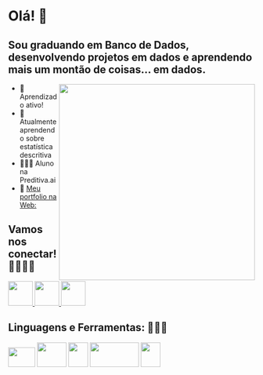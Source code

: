 # Olá! 👋
## Sou graduando em Banco de Dados, desenvolvendo projetos em dados e aprendendo mais um montão de coisas... em dados.
<img src="https://github.com/Lucas-Nascimento-Tech/Lucas-Nascimento-Tech/assets/94206149/50655b50-133f-4e2a-970d-a8fe676a7487" width="400" height="400" align="right">

- 🔭 Aprendizado ativo!
- 🌱 Atualmente aprendendo sobre estatística descritiva
- 🧑🏽‍🎓 Aluno na Preditiva.ai 
- 💼 [Meu portfolio na Web:](https://lucasnascimentoportfolio.carrd.co/)

## Vamos nos conectar! 🫱🏽‍🫲🏽
<a href="https://www.linkedin.com/in/lucasvicentenascimento/" target="_blank">
  <img src="https://github.com/Lucas-Nascimento-Tech/Lucas-Nascimento-Tech/assets/94206149/fada61a6-d23b-48a4-a4b2-eb7879098e9c.png" width="50" height="50">
</a>        <a href="https://www.instagram.com/lucasvicente52/" target="_blank">
  <img src="https://github.com/Lucas-Nascimento-Tech/Lucas-Nascimento-Tech/assets/94206149/298aa2f1-8dd5-49ba-8cc8-e6cd235420ff.png" width="50" height="50">
</a>        <a href="https://medium.com/@lucasvicente48" target="_blank">
  <img src="https://github.com/Lucas-Nascimento-Tech/Projetos-Lucas/assets/94206149/93a0d299-111c-46bc-875c-9449c6fa4793" width="50" height="50">
</a>


## Linguagens e Ferramentas: 👨🏽‍💻
<img src="https://github.com/Lucas-Nascimento-Tech/Lucas-Nascimento-Tech/assets/94206149/e3e32147-1d23-450e-913d-1fd8af587dc5.png" width="55" height="40">   <img src="https://github.com/Lucas-Nascimento-Tech/Lucas-Nascimento-Tech/assets/94206149/a18b5d47-6478-40f0-9ecf-9bd19419725b.png" width="60" height="50">   <img src="https://github.com/Lucas-Nascimento-Tech/Lucas-Nascimento-Tech/assets/94206149/3dc77fac-13b9-41d6-8273-db9310a644b1.png" width="40" height="50">   <img src="https://github.com/Lucas-Nascimento-Tech/Lucas-Nascimento-Tech/assets/94206149/2b3a34d4-6dc3-4a34-845a-f99cf9a9b9f8.png" width="100" height="50">   <img src="https://github.com/Lucas-Nascimento-Tech/Lucas-Nascimento-Tech/assets/94206149/bf4dd7b0-1684-4630-93cf-ad1e879b266c.png" width="40" height="50">
